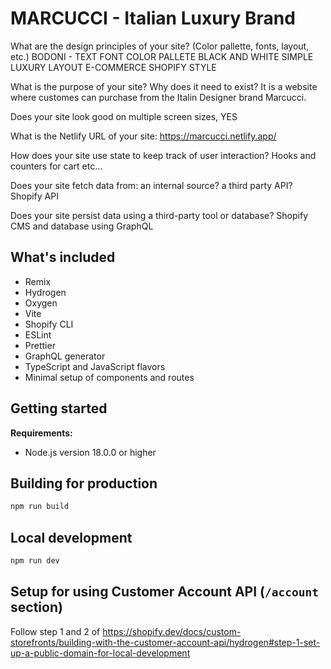 # MARCUCCI - Italian Luxury Brand

What are the design principles of your site? (Color pallette, fonts, layout, etc.)
BODONI - TEXT FONT
COLOR PALLETE BLACK AND WHITE SIMPLE LUXURY
LAYOUT E-COMMERCE SHOPIFY STYLE

What is the purpose of your site? Why does it need to exist?
It is a website where customes can purchase from the Italin Designer brand Marcucci.

Does your site look good on multiple screen sizes, YES

What is the Netlify URL of your site: https://marcucci.netlify.app/

How does your site use state to keep track of user interaction?
Hooks and counters for cart etc...

Does your site fetch data from: an internal source? a third party API? Shopify API

Does your site persist data using a third-party tool or database? Shopify CMS and database using GraphQL


## What's included

- Remix
- Hydrogen
- Oxygen
- Vite
- Shopify CLI
- ESLint
- Prettier
- GraphQL generator
- TypeScript and JavaScript flavors
- Minimal setup of components and routes

## Getting started

**Requirements:**

- Node.js version 18.0.0 or higher

## Building for production

```bash
npm run build
```

## Local development

```bash
npm run dev
```

## Setup for using Customer Account API (`/account` section)

Follow step 1 and 2 of <https://shopify.dev/docs/custom-storefronts/building-with-the-customer-account-api/hydrogen#step-1-set-up-a-public-domain-for-local-development>

